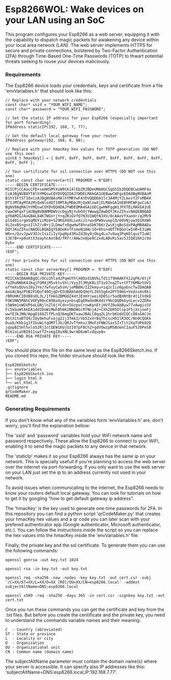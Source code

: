 # Esp8266WOL: Wake devices on your LAN using an SoC

This program configures your Esp8266 as a web server, equipping it with the capability to dispatch magic packets for awakening any device within your local area network (LAN). The web server implements HTTPS for secure and private connections, bolstered by Two-Factor Authentication (2FA) through Time-Based One-Time Passwords (TOTP) to thwart potential threats seeking to rouse your devices maliciously.

### Requirements

The Esp8266 device loads your credentials, keys and certificate from a file 'envVariables.h' that should look like this:

```
// Replace with your network credentials
const char* ssid = "YOUR_WIFI_NAME";
const char* password = "YOUR_WIFI_PASSWORD";

// Set the static IP address for your Esp8266 (especially important for port forwarding)
IPAddress staticIP(192, 168, 7, 77);

// Get the default local gateway from your router
IPAddress gateway(192, 168, 8, 88);

// Replace with your hmacKey hex values for TOTP generation (DO NOT use this one)
uint8_t hmacKey[] = { 0xFF, 0xFF, 0xFF, 0xFF, 0xFF, 0xFF, 0xFF, 0xFF, 0xFF, 0xFF };

// Your certificate for ssl connection over HTTPS (DO NOT use this one)
static const char serverCert[] PROGMEM = R"EOF(
-----BEGIN CERTIFICATE-----
MIICPjCCAacCFD+seHHSMYXsW9CK14lEbZRJBDeUMA0GCSqGSIb3DQEBCwUAMF4x
CzAJBgNVBAYTAlhYMQswCQYDVQQIDAJYWDELMAkGA1UEBwwCWFgxEDAOBgNVBAoM
B1hYIFtST10xCzAJBgNVBAsMAlhYMRYwFAYDVQQDDA1lc3A4MjY2LmxvY2FsMB4X
DTIzMTAyMTAzMjQxNloXDTI0MTAyMDAzMjQxNlowXjELMAkGA1UEBhMCWFgxCzAJ
BgNVBAgMAlhYMQswCQYDVQQHDAJYWDEQMA4GA1UECgwHWFggW1JPXTELMAkGA1UE
CwwCWFgxFjAUBgNVBAMMDWVzcDgyNjYubG9jYWwwgZ8wDQYJKoZIhvcNAQEBBQAD
gY0AMIGJAoGBAL84K7WGVrjY+qZRiGVfQ7N3U1WQtN3XV/0cAAoVfXaoUr/q2MV9
plG401srgmSqMUYziMzm+S29KGX9XLLeXczIrwvdPW9vueplO/60VNjow3O1RXWh
9iZexBS+gnzIlh7/vB+jILDmwf+OgwHwf8hnaSbK76KrZwiKjqBoSdxPAgMBAAEw
DQYJKoZIhvcNAQELBQADgYEADoKvfFsmoN16W/1O+0hsn4OTTKQGolwInR+E3iWm
WR+n/QzvJpwV3OJcIsiIiIyYpqRp43RuZd3by9jOkg4Lu7v8aq3PqKQlquzTIuWJ
1JE7B++p0oXtX3oayhcAotBd/fRfr/AHwJx0pe9Czx4LABvRi5av5JIQ810X1c9o
Dyk=
-----END CERTIFICATE-----
)EOF";

// Your private key for ssl connection over HTTPS (DO NOT use this one)
static const char serverKey[] PROGMEM =  R"EOF(
-----BEGIN RSA PRIVATE KEY-----
MIICXAIBAAKBgQC/OCu1hla42PqmUYhlX0Ozd1NVkLTd11f9HAAKFX12qFK/6tjF
faZRuNNbK4JkqjFGM4jM5vktvShl/Vyy3l3MyK8L3T1vb7nqZTv+tFTY6MNztUV1
ofYmXsQUvoJ8yJYe/7wfoyCw5sH/joMB8H/IZ2kmyu+iq2cIio6gaEncTwIDAQAB
AoGALNqzPhB2FUQof40OjqDrE5UBAkhAdO1HoYLI65Sg6o2PY59mG+VedzsAsRki
rBRUHKCIDXB8sOL3L/1fmkGZBMGOZ44tJEVmYjweiXD8Sir5adBXNtBr4t1IVdkD
FOK5NN5MAhCV6PyR0uC898aXyezynbsqEqEMade0K4diY9kCQQDk6ynLecv2ZERo
s5W9m1nWGVP6oLGNjlnZl6jYCdn+5UzpsCrnwKpnEtjHVfZ0uAbByw77vAwgisSV
Fc5kGuWtAkEA1ddIDoWiMwh8h6K2NNOWocRfNnjAJ+CXh2bR5Dlsp1F5jXsjoeFj
wwfE3kJNN/HpgD166ZlfPLnQJ6mgDKTxawJBALC0qq2L1hrbKUddIQCc08sGACJe
OtCXitoBTO9/I0y0ehuFxojg22j3TmkI/Vb52xVrBqThcscH91lR3OC/Nn0CQGKk
Duob/Kkb1g3fIbuWitqOMfl3k/QRJvTfmhxz3MoFzFNWJSasSI+Tit2XqfUPk02D
jqopBISHlhxlo52RjIcCQEW1KUjUzI07pFBChZ+gdVOwzpM5BUenCIauF520PeS8
Rl61sLaVBI01IswtfZ+xegI6uXNL9wrAD6aWlvdqvp8=
-----END RSA PRIVATE KEY-----
)EOF";
```

You should place this file on the same level as the Esp8266Sketch.ino. If you cloned this repo, the folder structure should look like this:

```
Esp8266Sketch/
├── envVariables
├── Esp8266Sketch.ino
├── login_html.h
└── wol_html.h
.gitignore
qrCodeMaker.py
README.md
```

### Generating Requirements

If you don't know what any of the variables form 'envVariables.h' are, don't worry, you'll find the explanation bellow:

The 'ssid' and 'password' variables hold your WiFi network name and password respectively. These allow the Esp8266 to connect to your WiFi, enabling it to send the magic packets to any device in that network.

The 'staticIp' makes it so your Esp8266 always has the same ip on your network. This is specially usefull if you're planning to access the web server over the internet via port-forwarding. If you only want to use the web server on your LAN just set the ip to an address currently not used in your network.

To avoid issues when communicating to the internet, the Esp8266 needs to know your routers default local gateway. You can look for tutorials on how to get it by googling "how to get default gateway ip address".

The 'hmacKey' is the key used to generate one-time passwords for 2FA. In this repository you can find a python script 'qrCodeMaker.py' that creates your hmacKey hex values and a qr code you can later scan with your prefered authenticator app (Google authenticator, Microsoft authenticator, etc.). You can follow the instructions inside the script so you can replace the hex values into the hmacKey inside the 'envVariables.h' file.

Finally, the private key and the ssl certificate. To generate them you can use the following commands:

```
openssl genrsa -out key.txt 1024

openssl rsa -in key.txt -out key.txt

openssl req -sha256 -new -nodes -key key.txt -out cert.csr -subj '/C=XX/ST=XX/L=XX/O=XX [RO]/OU=XX/CN=esp8266.local' -addext subjectAltName=DNS:esp8266.local

openssl x509 -req -sha256 -days 365 -in cert.csr -signkey key.txt -out cert.txt
```

Once you run these commands you can get the certificate and key from the .txt files. But before you create the ceritificate and the private key, you need to understand the commands variable names and their meaning:

    C  - Country (abreviated)
    ST - State or province
    L  - Locality or city
    O  - Organization
    OU - Organizational unit
    CN - Common name (domain name)

The subjectAltName parameter must contain the domain name(s) where your server is accessible. It can specify also IP addresses like this: 'subjectAltName=DNS:esp8266.local,IP:192.168.7.77'.

